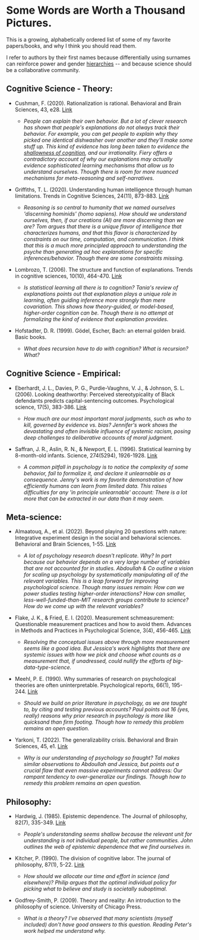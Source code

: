 # Some Words are Worth a Thousand Pictures.
This is a growing, alphabetically ordered list of some of my favorite papers/books, and why I think you should read them. 

I refer to authors by their first names because differentially using surnames can reinforce power and gender [hierarchies](https://www.science.org/content/article/male-scientists-are-far-more-likely-be-referred-their-last-names-impacting-status-and) -- and because science should be a collaborative community.

## Cognitive Science - Theory:
- Cushman, F. (2020). Rationalization is rational. Behavioral and Brain Sciences, 43, e28. [Link](https://doi.org/10.1017/S0140525X19001730)
  - _People can explain their own behavior. But a lot of clever research has shown that people's explanations do not always track their behavior. For example, you can get people to explain why they picked one identical dishwasher over another and they'll make some stuff up. This kind of evidence has long been taken to evidence the [shallowness of cognition](https://yalebooks.yale.edu/book/9780300248531/the-mind-is-flat/), and our irrationality. Fiery offers a contradictory account of why our explanations may actually evidence sophisticated learning mechanisms that allow us to understand ourselves. Though there is room for more nuanced mechanisms for meta-reasoning and self-narratives._

- Griffiths, T. L. (2020). Understanding human intelligence through human limitations. Trends in Cognitive Sciences, 24(11), 873-883. [Link](https://doi.org/10.1016/j.tics.2020.09.001)
  - _Reasoning is so central to humanity that we named ourselves 'discerning hominids' (homo sapiens). How should we understand ourselves, then, if our creations (AI) are more discerning than we are? Tom argues that there is a unique flavor of intelligence that characterizes humans, and that this flavor is characterized by constraints on our time, computation, and communication. I think that this is a much more principled approach to understanding the psyche than generating ad hoc explanations for specific inferences/behavior. Though there are some constraints missing._ 
     
- Lombrozo, T. (2006). The structure and function of explanations. Trends in cognitive sciences, 10(10), 464-470. [Link](https://doi.org/10.1016/j.tics.2006.08.004)
  - _Is statistical learning all there is to cognition? Tania's review of explanations points out that explanation plays a unique role in learning, often guiding inference more strongly than mere covariation. This shows how theory-guided, or model-based, higher-order cognition can be. Though there is no attempt at formalizing the kind of evidence that explanation provides._
  
- Hofstadter, D. R. (1999). Gödel, Escher, Bach: an eternal golden braid. Basic books.
  - _What does recursion have to do with cognition? What is recursion? What?_ 

## Cognitive Science - Empirical:
- Eberhardt, J. L., Davies, P. G., Purdie-Vaughns, V. J., & Johnson, S. L. (2006). Looking deathworthy: Perceived stereotypicality of Black defendants predicts capital-sentencing outcomes. Psychological science, 17(5), 383-386. [Link](https://doi.org/10.1111/j.1467-9280.2006.01716.x)
  - _How much are our most important moral judgments, such as who to kill, governed by evidence vs. bias? Jennifer's work shows the devastating and often invisible influence of systemic racism, posing deep challenges to deliberative accounts of moral judgment._

- Saffran, J. R., Aslin, R. N., & Newport, E. L. (1996). Statistical learning by 8-month-old infants. Science, 274(5294), 1926-1928. [Link](https://www.science.org/doi/10.1126/science.274.5294.1926)
  - _A common pitfall in psychology is to notice the complexity of some behavior, fail to formalize it, and declare it unlearnable as a consequence. Jenny's work is my favorite demonstration of how efficiently humans can learn from limited data. This raises difficulties for any 'in principle unlearnable' account: There is a lot more that can be extracted in our data than it may seem._
  
## Meta-science:
- Almaatouq, A., et al. (2022). Beyond playing 20 questions with nature: Integrative experiment design in the social and behavioral sciences. Behavioral and Brain Sciences, 1-55. [Link](https://doi.org/10.1017/S0140525X22002874)
  - _A lot of psychology research doesn't replicate. Why? In part because our behavior depends on a very large number of variables that are not accounted for in studies. Abdoullah & Co outline a vision for scaling up psychology by systematically manipulating all of the relevant variables. This is a leap forward for improving psychological science. Though many issues remain: How can we power studies testing higher-order interactions? How can smaller, less-well-funded-than-MIT research groups contribute to science? How do we come up with the relevant variables?_ 
   
- Flake, J. K., & Fried, E. I. (2020). Measurement schmeasurement: Questionable measurement practices and how to avoid them. Advances in Methods and Practices in Psychological Science, 3(4), 456-465. [Link](https://doi.org/10.1177/2515245920952393)
  - _Resolving the conceptual issues above through more measurement seems like a good idea. But Jessica's work highlights that there are systemic issues with how we pick and choose what counts as a measurement that, if unadressed, could nullify the efforts of big-data-type-science._
  
- Meehl, P. E. (1990). Why summaries of research on psychological theories are often uninterpretable. Psychological reports, 66(1), 195-244. [Link](https://doi.org/10.2466/pr0.1990.66.1.195)
  - _Should we build on prior literature in psychology, as we are taught to, by citing and testing previous accounts? Paul points out 16 (yes, really) reasons why prior research in psychology is more like quicksand than firm footing. Though how to remedy this problem remains an open question._

- Yarkoni, T. (2022). The generalizability crisis. Behavioral and Brain Sciences, 45, e1. [Link](https://doi.org/10.1017/S0140525X20001685)
  - _Why is our understanding of psychology so fraught? Tal makes similar observations to Abdoullah and Jessica, but points out a crucial flaw that even massive experiments cannot address: Our rampant tendency to over-generalize our findings. Though how to remedy this problem remains an open question._

## Philosophy:
- Hardwig, J. (1985). Epistemic dependence. The Journal of philosophy, 82(7), 335-349. [Link](https://philarchive.org/rec/HARTRO-3)
  - _People's understanding seems shallow because the relevant unit for understanding is not individual people, but rather communities. John outlines the web of epistemic dependence that we find ourselves in._ 

- Kitcher, P. (1990). The division of cognitive labor. The journal of philosophy, 87(1), 5-22. [Link](https://www.jstor.org/stable/2026796)
  - _How should we allocate our time and effort in science (and elsewhere)? Philip argues that the optimal individual policy for picking what to believe and study is societally suboptimal._
 
- Godfrey-Smith, P. (2009). Theory and reality: An introduction to the philosophy of science. University of Chicago Press.
  - _What is a theory? I've observed that many scientists (myself included) don't have good answers to this question. Reading Peter's work helped me understand why._
